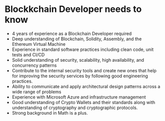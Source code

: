 # Blockkchain Developer needs to know

- 4 years of experience as a Blockchain Developer required
- Deep understanding of Blockchain, Solidity, Assembly, and the Ethereum Virtual Machine
- Experience in standard software practices including clean code, unit tests and CI/CD
- Solid understanding of security, scalability, high availability, and concurrency patterns
- Contribute to the internal security tools and create new ones that help for improving the security services by following good engineering practices.
- Ability to communicate and apply architectural design patterns across a wide range of problems
- Experience with Microsoft Azure and infrastructure management
- Good understanding of Crypto Wallets and their standards along with understanding of cryptography and cryptographic protocols.
- Strong background in Math is a plus.
